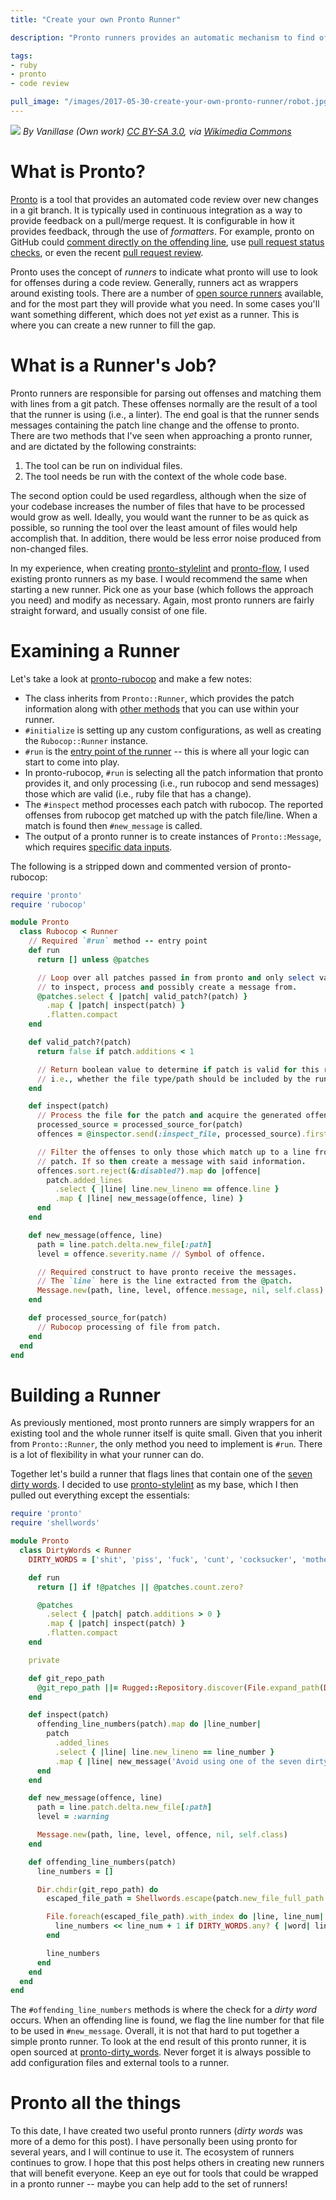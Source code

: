 ```yaml
---
title: "Create your own Pronto Runner"

description: "Pronto runners provides an automatic mechanism to find offenses in code reviews. Learn the essentials of pronto runners so that you can build your own."

tags:
- ruby
- pronto
- code review

pull_image: "/images/2017-05-30-create-your-own-pronto-runner/robot.jpg"
---
```


![](/images/2017-05-30-create-your-own-pronto-runner/robot.jpg)
_By Vanillase (Own work) [CC BY-SA 3.0](http://creativecommons.org/licenses/by-sa/3.0), via [Wikimedia Commons](https://commons.wikimedia.org/wiki/File:ASIMO_Conducting_Pose_on_4.14.2008.jpg)_

# What is Pronto?

[Pronto](https://github.com/prontolabs/pronto) is a tool that provides an automated code review over new changes in a git branch. It is typically used in continuous integration as a way to provide feedback on a pull/merge request. It is configurable in how it provides feedback, through the use of _formatters_. For example, pronto on GitHub could [comment directly on the offending line](https://github.com/prontolabs/pronto/blob/master/lib/pronto/formatter/github_pull_request_formatter.rb), use [pull request status checks](https://github.com/prontolabs/pronto/blob/master/lib/pronto/formatter/github_status_formatter.rb), or even the recent [pull request review](https://github.com/prontolabs/pronto/blob/master/lib/pronto/formatter/github_pull_request_review_formatter.rb).

Pronto uses the concept of _runners_ to indicate what pronto will use to look for offenses during a code review. Generally, runners act as wrappers around existing tools. There are a number of [open source runners](https://github.com/prontolabs/pronto#runners) available, and for the most part they will provide what you need. In some cases you'll want something different, which does not _yet_ exist as a runner. This is where you can create a new runner to fill the gap.

# What is a Runner's Job?

Pronto runners are responsible for parsing out offenses and matching them with lines from a git patch. These offenses normally are the result of a tool that the runner is using (i.e., a linter). The end goal is that the runner sends messages containing the patch line change and the offense to pronto. There are two methods that I've seen when approaching a pronto runner, and are dictated by the following constraints:

1. The tool can be run on individual files.
2. The tool needs be run with the context of the whole code base.

The second option could be used regardless, although when the size of your codebase increases the number of files that have to be processed would grow as well. Ideally, you would want the runner to be as quick as possible, so running the tool over the least amount of files would help accomplish that. In addition, there would be less error noise produced from non-changed files.

In my experience, when creating [pronto-stylelint](https://github.com/kevinjalbert/pronto-stylelint) and [pronto-flow](https://github.com/kevinjalbert/pronto-flow), I used existing pronto runners as my base. I would recommend the same when starting a new runner. Pick one as your base (which follows the approach you need) and modify as necessary. Again, most pronto runners are fairly straight forward, and usually consist of one file.

# Examining a Runner

Let's take a look at [pronto-rubocop](https://github.com/prontolabs/pronto-rubocop/blob/v0.8.1/lib/pronto/rubocop.rb) and make a few notes:

* The class inherits from `Pronto::Runner`, which provides the patch information along with [other methods](https://github.com/prontolabs/pronto/blob/v0.8.2/lib/pronto/runner.rb) that you can use within your runner.
* `#initialize` is setting up any custom configurations, as well as creating the `Rubocop::Runner` instance.
* `#run` is the [entry point of the runner](https://github.com/prontolabs/pronto/blob/v0.8.2/lib/pronto/runners.rb#L20) -- this is where all your logic can start to come into play.
* In pronto-rubocop, `#run` is selecting all the patch information that pronto provides it, and only processing (i.e., run rubocop and send messages) those which are valid (i.e., ruby file that has a change).
* The `#inspect` method processes each patch with rubocop. The reported offenses from rubocop get matched up with the patch file/line. When a match is found then `#new_message` is called.
* The output of a pronto runner is to create instances of `Pronto::Message`, which requires [specific data inputs](https://github.com/prontolabs/pronto/blob/master/lib/pronto/message.rb#L7-L19).

The following is a stripped down and commented version of pronto-rubocop:

```ruby
require 'pronto'
require 'rubocop'

module Pronto
  class Rubocop < Runner
    // Required `#run` method -- entry point
    def run
      return [] unless @patches

      // Loop over all patches passed in from pronto and only select valid ones
      // to inspect, process and possibly create a message from.
      @patches.select { |patch| valid_patch?(patch) }
        .map { |patch| inspect(patch) }
        .flatten.compact
    end

    def valid_patch?(patch)
      return false if patch.additions < 1

      // Return boolean value to determine if patch is valid for this runner.
      // i.e., whether the file type/path should be included by the runner.
    end

    def inspect(patch)
      // Process the file for the patch and acquire the generated offenses.
      processed_source = processed_source_for(patch)
      offences = @inspector.send(:inspect_file, processed_source).first

      // Filter the offenses to only those which match up to a line from the
      // patch. If so then create a message with said information.
      offences.sort.reject(&:disabled?).map do |offence|
        patch.added_lines
          .select { |line| line.new_lineno == offence.line }
          .map { |line| new_message(offence, line) }
      end
    end

    def new_message(offence, line)
      path = line.patch.delta.new_file[:path]
      level = offence.severity.name // Symbol of offence.

      // Required construct to have pronto receive the messages.
      // The `line` here is the line extracted from the @patch.
      Message.new(path, line, level, offence.message, nil, self.class)
    end

    def processed_source_for(patch)
      // Rubocop processing of file from patch.
    end
  end
end
```

# Building a Runner

As previously mentioned, most pronto runners are simply wrappers for an existing tool and the whole runner itself is quite small. Given that you inherit from `Pronto::Runner`, the only method you need to implement is `#run`. There is a lot of flexibility in what your runner can do.

Together let's build a runner that flags lines that contain one of the [seven dirty words](https://en.wikipedia.org/wiki/Seven_dirty_words). I decided to use [pronto-stylelint](https://github.com/kevinjalbert/pronto-stylelint) as my base, which I then pulled out everything except the essentials:

```ruby
require 'pronto'
require 'shellwords'

module Pronto
  class DirtyWords < Runner
    DIRTY_WORDS = ['shit', 'piss', 'fuck', 'cunt', 'cocksucker', 'motherfucker', 'tits']

    def run
      return [] if !@patches || @patches.count.zero?

      @patches
        .select { |patch| patch.additions > 0 }
        .map { |patch| inspect(patch) }
        .flatten.compact
    end

    private

    def git_repo_path
      @git_repo_path ||= Rugged::Repository.discover(File.expand_path(Dir.pwd)).workdir
    end

    def inspect(patch)
      offending_line_numbers(patch).map do |line_number|
        patch
          .added_lines
          .select { |line| line.new_lineno == line_number }
          .map { |line| new_message('Avoid using one of the seven dirty words', line) }
      end
    end

    def new_message(offence, line)
      path = line.patch.delta.new_file[:path]
      level = :warning

      Message.new(path, line, level, offence, nil, self.class)
    end

    def offending_line_numbers(patch)
      line_numbers = []

      Dir.chdir(git_repo_path) do
        escaped_file_path = Shellwords.escape(patch.new_file_full_path.to_s)

        File.foreach(escaped_file_path).with_index do |line, line_num|
          line_numbers << line_num + 1 if DIRTY_WORDS.any? { |word| line.downcase.include?(word) }
        end

        line_numbers
      end
    end
  end
end
```

The `#offending_line_numbers` methods is where the check for a _dirty word_ occurs. When an offending line is found, we flag the line number for that file to be used in `#new_message`. Overall, it is not that hard to put together a simple pronto runner. To look at the end result of this pronto runner, it is open sourced at [pronto-dirty_words](https://github.com/kevinjalbert/pronto-dirty_words). Never forget it is always possible to add configuration files and external tools to a runner.

# Pronto all the things

To this date, I have created two useful pronto runners (_dirty words_ was more of a demo for this post). I have personally been using pronto for several years, and I will continue to use it. The ecosystem of runners continues to grow. I hope that this post helps others in creating new runners that will benefit everyone. Keep an eye out for tools that could be wrapped in a pronto runner -- maybe you can help add to the set of runners!
